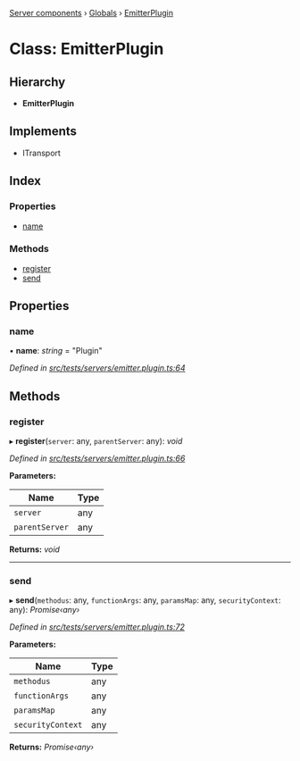 [Server components](../README.md) › [Globals](../globals.md) › [EmitterPlugin](emitterplugin.md)

# Class: EmitterPlugin

## Hierarchy

* **EmitterPlugin**

## Implements

* ITransport

## Index

### Properties

* [name](emitterplugin.md#name)

### Methods

* [register](emitterplugin.md#register)
* [send](emitterplugin.md#send)

## Properties

###  name

• **name**: *string* = "Plugin"

*Defined in [src/tests/servers/emitter.plugin.ts:64](https://github.com/nodulusteam/methodus.dev/blob/58b1bce/modules/platform/server/src/tests/servers/emitter.plugin.ts#L64)*

## Methods

###  register

▸ **register**(`server`: any, `parentServer`: any): *void*

*Defined in [src/tests/servers/emitter.plugin.ts:66](https://github.com/nodulusteam/methodus.dev/blob/58b1bce/modules/platform/server/src/tests/servers/emitter.plugin.ts#L66)*

**Parameters:**

Name | Type |
------ | ------ |
`server` | any |
`parentServer` | any |

**Returns:** *void*

___

###  send

▸ **send**(`methodus`: any, `functionArgs`: any, `paramsMap`: any, `securityContext`: any): *Promise‹any›*

*Defined in [src/tests/servers/emitter.plugin.ts:72](https://github.com/nodulusteam/methodus.dev/blob/58b1bce/modules/platform/server/src/tests/servers/emitter.plugin.ts#L72)*

**Parameters:**

Name | Type |
------ | ------ |
`methodus` | any |
`functionArgs` | any |
`paramsMap` | any |
`securityContext` | any |

**Returns:** *Promise‹any›*
